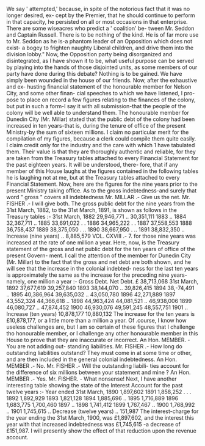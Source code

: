 We say ' attempted,' because, in spite of the notorious fact that it was no longer desired, ex- cept by the Premier, that he should continue to perform in that capacity, he persisted on all or most occasions in that enterprise. There are some wiseacres who predict a ' coalition' be- tween Mr. Seddon and Captain Russell. There is to be nothing of the kind. He is of far more use to Mr. Seddon as he is-a phantom leader of an Opposition which does not exist- a bogey to frighten naughty Liberal children, and drive them into the division lobby." Now, the Opposition party being disorganized and disintegrated, as I have shown it to be, what useful purpose can be served by playing into the hands of those disjointed units, as some members of our party have done during this debate? Nothing is to be gained. We have simply been wounded in the house of our friends. Now, after the exhaustive and ex- husting financial statement of the honourable member for Nelson City, and some other finan- cial speeches to which we have listened, I pro- pose to place on record a few figures relating to the finances of the colony, but put in such a form-I say it with all submission-that the people of the colony will be well able to understand them. The honourable member for Dunedin City (Mr. Millar) stated that the public debt of the colony had been increased in ten years-that is, during the tenure of office of the present Ministry-by the sum of sixteen millions. I claim no particular merit for the compilation of my figures, because a clerk could compile them quite easily. I claim credit only for the industry and the care with which 1 have tabulated them. Their value is that they are thoroughly authentic and reliable, for they are taken from the Treasury tables attached to every Financial Statement for the past eighteen years. It will be understood, there- fore, that if any member of this House laughs at the figures contained in the following tables he is laughing not at me, but at the Treasury tables attached to every Financial Statement. Now, here are the figures for the nine years prior to the present Ministry taking office. As to the gross indebtedness-and surely that word " gross " covers all indebtedness Mr. MILLAR .- Give us the net. Mr. FISHER .- I will give both. The gross public debt for the nine years from the 31st March, 1882, to the 31st March, 1891, is shown as follows in the Treasury tables :- 31st March, 1882 29,946,771 .. 30,351,111 1883 .. 1884 32,367,711 .. 1885 33,691,022 . . 1886 34,965,222 . . 1887 37,558,553 1888 36,758,437 1889 38,375,050 . .. 1890 38,667,950 . .. 1891 38,832,350 .. Increase (nine years) .. 8,885,579 VOL. CXVIII .- 7. for those nine years was increased at the rate of one million a year. Here, now, is the Treasury statement of the gross and net public debt for the ten years of office of the present Govern- ment. I call the attention of the member for Dunedin City (Mr. Millar) to the fact that the gross and net debt are both shown, and he will see that the increase in the colonial indebted- ness for the last ten years is approximately the same as the increase for the preceding nine years-namely, one million a year :- Gross Debt. Net Debt. £ 38,713,068 31st March, 1892 37,677,619 39,257,840 1893 38,144,070 .. 39,826,415 1894 38,-74,491 .. 1895 40,386,964 39,635,032 .. 43,050,780 1896 42,271,889 1897 43,552,324 44,366,618 .. 1898 44,963,424 44,081,521 .. 46,938,006 1899 46,080,727 .. 47,874,452 1900 46,930,076 49,591,245 48,557,751 1901 .. Increase (ten years) 10,878,177 10,880,132 The increase for the ten years is £10,878,177, or a little more than a million a year. Of .course, I know how useless challenges are, but I am so certain of these figures that I challenge tho honourable member, or I challenge any other honourable member in this House to prove that they are inaccurate or incorrect. An Hon. MEMBER. - You are not adding out- standing liabilities. Mr. FISHER .- How long do outstanding liabilities outstand? They must come in at some time or other, and are then included in the general colonial indebtedness. An Hon. MEMBER .- No. Mr. FISHER .- Will the outstanding liabili- ties account for the difference of six millions between your statement and mine ? An Hon. MEMBER .- Yes. Mr. FISHER. - What nonsense! Next, I have another interesting table showing the state of the Interest Account for the past twelve years :- Year ended 31st March, 1890 1,897,602 1891 1,858,252 . . . 1892 1,892,929 1893 1,821,128 1894 1,885,696 .. 1895 1,716,889 1896 1,683,775 1,700,460 1897 .. 1898 1,741,412 1899 1,767,467 .. 1900 1,768,992 .. 1901 1,745,615 .. Decrease (twelve years) .. 151,987 The interest-charge for the year ending the 31st March, 1900, was £1,897,602, and the interest this year with that increased indebtedness was £1,745,615 -a decrease of £151,987. I will presently show the effect of that reduction upon the revenue account. 